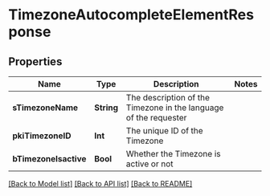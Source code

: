 # TimezoneAutocompleteElementResponse

## Properties
Name | Type | Description | Notes
------------ | ------------- | ------------- | -------------
**sTimezoneName** | **String** | The description of the Timezone in the language of the requester | 
**pkiTimezoneID** | **Int** | The unique ID of the Timezone | 
**bTimezoneIsactive** | **Bool** | Whether the Timezone is active or not | 

[[Back to Model list]](../README.md#documentation-for-models) [[Back to API list]](../README.md#documentation-for-api-endpoints) [[Back to README]](../README.md)


